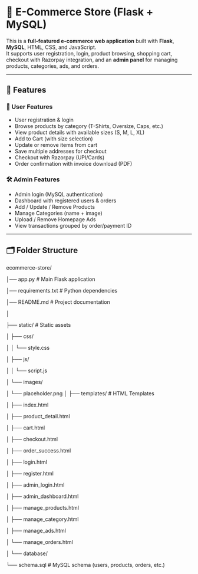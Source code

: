 # 🛒 E-Commerce Store (Flask + MySQL)

This is a **full-featured e-commerce web application** built with **Flask**, **MySQL**, HTML, CSS, and JavaScript.  
It supports user registration, login, product browsing, shopping cart, checkout with Razorpay integration, and an **admin panel** for managing products, categories, ads, and orders.

---

## 🚀 Features

### 👤 User Features
- User registration & login  
- Browse products by category (T-Shirts, Oversize, Caps, etc.)  
- View product details with available sizes (S, M, L, XL)  
- Add to Cart (with size selection)  
- Update or remove items from cart  
- Save multiple addresses for checkout  
- Checkout with Razorpay (UPI/Cards)  
- Order confirmation with invoice download (PDF)  

### 🛠️ Admin Features
- Admin login (MySQL authentication)  
- Dashboard with registered users & orders  
- Add / Update / Remove Products  
- Manage Categories (name + image)  
- Upload / Remove Homepage Ads  
- View transactions grouped by order/payment ID  

---

## 🗂️ Folder Structure

ecommerce-store/

│── app.py # Main Flask application

│── requirements.txt # Python dependencies

│── README.md # Project documentation

│

├── static/ # Static assets

│ ├── css/

│ │ └── style.css

│ ├── js/

│ │ └── script.js

│ └── images/

│ └── placeholder.png
│
├── templates/ # HTML Templates

│ ├── index.html

│ ├── product_detail.html

│ ├── cart.html

│ ├── checkout.html

│ ├── order_success.html

│ ├── login.html

│ ├── register.html

│ ├── admin_login.html

│ ├── admin_dashboard.html

│ ├── manage_products.html

│ ├── manage_category.html

│ ├── manage_ads.html

│ └── manage_orders.html

│
└── database/

└── schema.sql # MySQL schema (users, products, orders, etc.)



